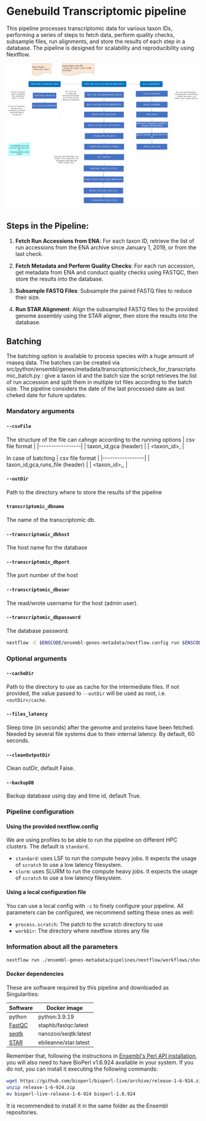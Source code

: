 # Genebuild Transcriptomic pipeline

This pipeline processes transcriptomic data for various taxon IDs, performing a series of steps to fetch data, perform quality checks, subsample files, run alignments, and store the results of each step in a database. The pipeline is designed for scalability and reproducibility using Nextflow.

![plot](./plot.jpeg)

## Steps in the Pipeline:

1. **Fetch Run Accessions from ENA**: For each taxon ID, retrieve the list of run accessions from the ENA archive since January 1, 2019, or from the last check.

2. **Fetch Metadata and Perform Quality Checks**: For each run accession, get metadata from ENA and conduct quality checks using FASTQC, then store the results into the database.

3. **Subsample FASTQ Files**: Subsample the paired FASTQ files to reduce their size.

4. **Run STAR Alignment**: Align the subsampled FASTQ files to the provided genome assembly using the STAR aligner, then store the results into the database.

## Batching

The batching option is available to process species with a huge amount of rnaseq data. The batches can be created via src/python/ensembl/genes/metadata/transcriptomic/check_for_transcriptomic_batch.py : give a taxon id and the batch size the script retrieves the list of run accession and split them in multiple txt files according to the batch size. 
The pipeline considers the date of the last processed date as last cheked date for future updates.

### Mandatory arguments

#### `--csvFile`
The structure of the file can cahnge according to the running options
| csv file format |
|-----------------|
| taxon_id,gca (header)   | 
| <taxon_id>,<gca>        |

In case of batching
| csv file format |
|-----------------|
| taxon_id,gca,runs_file (header)           | 
| <taxon_id>,<gca>,<path to the batch file> |


#### `--outDir`
Path to the directory where to store the results of the pipeline

#### `transcriptomic_dbname`
The name of the transcriptomic db.

#### `--transcriptomic_dbhost`
The host name for the database 

#### `--transcriptomic_dbport`
The port number of the host 

#### `--transcriptomic_dbuser`
The read/wrote username for the host (admin user). 

#### `--transcriptomic_dbpassword`
The database password. 



```bash
nextflow -C $ENSCODE/ensembl-genes-metadata/nextflow.config run $ENSCODE/ensembl-genes-metadata/pipelines/nextflow/workflows/short_read.nf -entry SHORT_READ  --csvFile <csv_file_path> --outDir <output_dir_path> --transcriptomic_dbname <db name> --transcriptomic_dbhost <mysql_host> --transcriptomic_dbport <mysql_port> --transcriptomic_dbuser <user> --transcriptomic_dbpassword <mysql_password> -profile slurm
```


### Optional arguments


#### `--cacheDir`
Path to the directory to use as cache for the intermediate files. If not provided, the value passed to `--outDir` will be used as root, i.e. `<outDir>/cache`.

#### `--files_latency`
Sleep time (in seconds) after the genome and proteins have been fetched. Needed by several file systems due to their internal latency. By default, 60 seconds.

#### `--cleanOutputDir`
Clean outDir, default False.

#### `--backupDB`
Backup database using day and time id, default True.

### Pipeline configuration

#### Using the provided nextflow.config
We are using profiles to be able to run the pipeline on different HPC clusters. The default is `standard`.

* `standard`: uses LSF to run the compute heavy jobs. It expects the usage of `scratch` to use a low latency filesystem.
* `slurm`: uses SLURM to run the compute heavy jobs. It expects the usage of `scratch` to use a low latency filesystem.


#### Using a local configuration file
You can use a local config with `-c` to finely configure your pipeline. All parameters can be configured, we recommend setting these ones as well:

* `process.scratch`: The patch to the scratch directory to use
* `workDir`: The directory where nextflow stores any file

### Information about all the parameters

```bash
nextflow run ./ensembl-genes-metadata/pipelines/nextflow/workflows/short_read.nf --help
```


#### Docker dependencies
These are software required by this pipeline and downloaded as Singularities:

| Software  | Docker image |  
|-----------------|--------|
| python  | python:3.9.19 |
| [FastQC](https://github.com/s-andrews/FastQC/tree/master)  | staphb/fastqc:latest |
| [seqtk](https://github.com/lh3/seqtk)  | nanozoo/seqtk:latest |
| [STAR](https://github.com/alexdobin/STAR)  | ebileanne/star:latest |


Remember that, following the instructions in [Ensembl's Perl API installation](http://www.ensembl.org/info/docs/api/api_installation.html), you will also need to have BioPerl v1.6.924 available in your system. If you do not, you can install it executing the following commands:

```bash
wget https://github.com/bioperl/bioperl-live/archive/release-1-6-924.zip
unzip release-1-6-924.zip
mv bioperl-live-release-1-6-924 bioperl-1.6.924
```

It is recommended to install it in the same folder as the Ensembl repositories.
